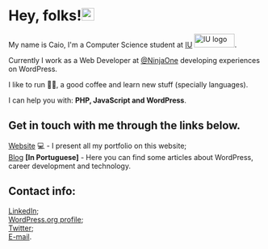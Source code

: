 <h1>Hey, folks!<img src = "https://drive.google.com/uc?id=12sAVNlfxNCd5AePeGpzf80bebVD6DUf9" width = "25px" height = "25px"></h1>

<p>My name is Caio, I'm a Computer Science student at <a href = "https://iu.org">IU</a> <img src = "https://www.cornerstone.edu.in/wp-content/uploads/2022/05/iu_Logo_EN_white_RGB_horizontal.png" width = "80px" height = "27px" alt = "IU logo">.

Currently I work as a Web Developer at [@NinjaOne](https://ninjaone.com) developing experiences on WordPress.

I like to run 🏃‍♂️, a good coffee and learn new stuff (specially languages).

I can help you with: <b>PHP, JavaScript and WordPress</b>.</p>

<h2>Get in touch with me  through the links below.</h2>

<p>
  <a href = "https://www.caiohferreira.com.br">Website</a> 💻  - I present all  my portfolio on this website;
  <br><a href = "https://www.caiohferreira.com.br/blog">Blog</a> <b>[In Portuguese]</b> - Here you can find some articles about WordPress, career development and technology.
</p>
<h2>Contact info:</h2><p>
  <a href = "https://www.linkedin.com/in/caio-henrique-azevedo-ferreira/">LinkedIn</a>;
    <br><a href = "https://profiles.wordpress.org/caiohferreira/">WordPress.org profile</a>;
    <br><a href = "https://twitter.com/caioh_ferreira">Twitter</a>;
  <br><a href = "mailto:caiohferreiradev@gmail.com">E-mail</a>.
</p>
